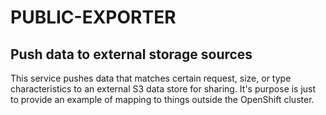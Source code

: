 # PUBLIC-EXPORTER
## Push data to external storage sources
This service pushes data that matches certain request, size, or type characteristics to an external S3 data store for sharing. It's purpose is just to provide an example of mapping to things outside the OpenShift cluster.